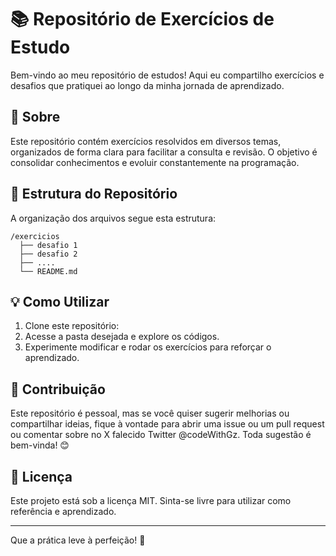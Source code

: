 # 📚 Repositório de Exercícios de Estudo

Bem-vindo ao meu repositório de estudos! Aqui eu compartilho exercícios e desafios que pratiquei ao longo da minha jornada de aprendizado.

## 📌 Sobre

Este repositório contém exercícios resolvidos em diversos temas, organizados de forma clara para facilitar a consulta e revisão. O objetivo é consolidar conhecimentos e evoluir constantemente na programação.

## 📂 Estrutura do Repositório

A organização dos arquivos segue esta estrutura:

```
/exercicios
  ├── desafio 1
  ├── desafio 2
  ├── ....
  └── README.md
```

## 💡 Como Utilizar

1. Clone este repositório:
2. Acesse a pasta desejada e explore os códigos.
3. Experimente modificar e rodar os exercícios para reforçar o aprendizado.

## 🤝 Contribuição

Este repositório é pessoal, mas se você quiser sugerir melhorias ou compartilhar ideias, fique à vontade para abrir uma issue ou um pull request ou comentar sobre no X falecido Twitter @codeWithGz. Toda sugestão é bem-vinda! 😊

## 📜 Licença

Este projeto está sob a licença MIT. Sinta-se livre para utilizar como referência e aprendizado.

---

Que a prática leve à perfeição! 🚀


